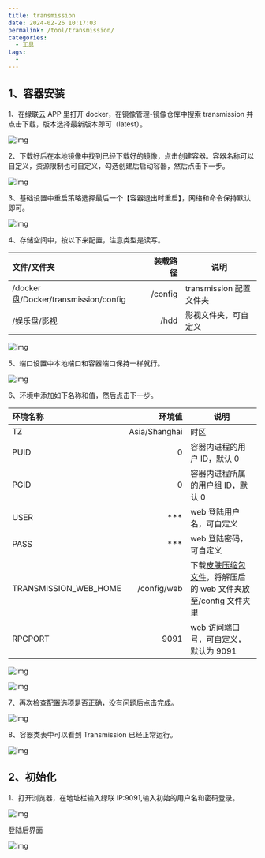 ```yaml
---
title: transmission
date: 2024-02-26 10:17:03
permalink: /tool/transmission/
categories:
  - 工具
tags:
  -
---
```


## 1、容器安装

1、在绿联云 APP 里打开 docker，在镜像管理-镜像仓库中搜索 transmission 并点击下载，版本选择最新版本即可（latest）。

![img](./img/0201.png)

2、下载好后在本地镜像中找到已经下载好的镜像，点击创建容器。容器名称可以自定义，资源限制也可自定义，勾选创建后启动容器，然后点击下一步。

![img](./img/0202.png)

3、基础设置中重启策略选择最后一个【容器退出时重启】，网络和命令保持默认即可。

![img](./img/0203.png)

4、存储空间中，按以下来配置，注意类型是读写。

| 文件/文件夹                           | 装载路径 | 说明                    |
| :------------------------------------ | -------: | ----------------------- |
| /docker 盘/Docker/transmission/config |  /config | transmission 配置文件夹 |
| /娱乐盘/影视                          |     /hdd | 影视文件夹，可自定义    |

![img](./img/0204.png)

5、端口设置中本地端口和容器端口保持一样就行。

![img](./img/0205.png)

6、环境中添加如下名称和值，然后点击下一步。

| 环境名称              |        环境值 | 说明                                                                                                                                            |
| :-------------------- | ------------: | ----------------------------------------------------------------------------------------------------------------------------------------------- |
| TZ                    | Asia/Shanghai | 时区                                                                                                                                            |
| PUID                  |             0 | 容器内进程的用户 ID，默认 0                                                                                                                     |
| PGID                  |             0 | 容器内进程所属的用户组 ID，默认 0                                                                                                               |
| USER                  |        \*\*\* | web 登陆用户名，可自定义                                                                                                                        |
| PASS                  |        \*\*\* | web 登陆密码，可自定义                                                                                                                          |
| TRANSMISSION_WEB_HOME |   /config/web | 下载[皮肤压缩包文件](https://github.com/transmission-web-control/transmission-web-control/releases/)，将解压后的 web 文件夹放至/config 文件夹里 |
| RPCPORT               |          9091 | web 访问端口号，可自定义，默认为 9091                                                                                                           |

![img](./img/0206.png)

![img](./img/0207.png)

7、再次检查配置选项是否正确，没有问题后点击完成。

![img](./img/0208.png)

8、容器类表中可以看到 Transmission 已经正常运行。

![img](./img/0209.png)

## 2、初始化

1、打开浏览器，在地址栏输入绿联 IP:9091,输入初始的用户名和密码登录。

![img](./img/0210.png)

登陆后界面

![img](./img/0211.png)
